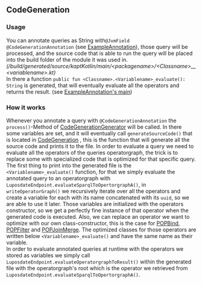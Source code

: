 ## CodeGeneration

### Usage
You can annotate queries as String with`@JvmField
@CodeGenerationAnnotation`
(see [ExampleAnnotation](../../src/luposdate3000_launch_code_gen_example_kapt/src/jvmMain/kotlin/lupos/launch/code_gen_example_kapt/ExampleAnnotation.kt)),
those query will be processed, and the source code that is able to run 
the query will be placed into the build folder of the module it was used in.
*(/build/generated/source/kaptKotlin/main/\<packagename\>/\<Classname\>__\<variablename\>.kt)*  
In there a function ``public fun <Classname>.<Variablename>_evaluate(): String``
is generated, that will eventually evaluate all the operators and returns the result.
(see [ExampleAnnotation's main](../../src/luposdate3000_launch_code_gen_example_kapt/src/jvmMain/kotlin/lupos/launch/code_gen_example_kapt/MainFunc.kt))
### How it works
Whenever you annotate a query with ``@CodeGenerationAnnotation`` the ``process()``-Method
of [CodeGenerationGenerator](../../src/luposdate3000_code_generator_kapt/src/jvmMain/kotlin/lupos/code_generator_kapt/CodeGenerationGenerator.kt)
will be called. In there some variables are set, and it will eventually call ``generateSourceCode()``
that is located in [CodeGeneration](../../src/luposdate3000_code_generator_shared/src/jvmMain/kotlin/lupos/code_generator_shared/CodeGeneration.kt)
, this is the function that will generate all the source code and prints it to the file. In order to evaluate a query we need 
to evaluate all the operators of the queries operatorgraph,
the trick is to replace some with specialized code that is 
optimized for that specific query. The first thing to print into the generated file is the `<Variablename>_evaluate()`
function, for that we simply evaluate the annotated query to an operatorgraph with `LuposdateEndpoint.evaluateSparqlToOpertorgraphA()`, in
`writeOperatorGraph()` we recursively iterate over all the operators and create a variable for each with its name
concatenated with its `uuid`, so we are able to use it later. Those variables are initialized with the operators
constructor, so we get a perfectly fine instance of that operator 
when the generated code is executed. Also, we can replace an operator we want to optimize with our 
own class-constructor, this is the case for [POPBind](../../src/luposdate3000_code_generator_shared/src/jvmMain/kotlin/lupos/code_generator_shared/POPBindGenerator.kt),
[POPFilter](../../src/luposdate3000_code_generator_shared/src/jvmMain/kotlin/lupos/code_generator_shared/POPFilterGenerator.kt)
and [POPJoinMerge](../../src/luposdate3000_code_generator_shared/src/jvmMain/kotlin/lupos/code_generator_shared/POPJoinMergeGenerator.kt).
The optimized classes for those operators are written below `<Variablename>_evaluate()` and have the same name as their variable.  
In order to evaluate annotated queries at runtime with the operators we stored as variables we simply call
```LuposdateEndpoint.evaluateOperatorgraphToResult()``` within the generated file with the operatorgraph's root which is the operator we 
retrieved from `LuposdateEndpoint.evaluateSparqlToOpertorgraphA()`. 
